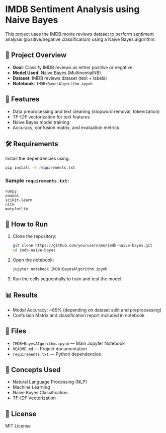 # IMDB Sentiment Analysis using Naive Bayes

This project uses the IMDB movie reviews dataset to perform sentiment analysis (positive/negative classification) using a Naive Bayes algorithm.

## 📘 Project Overview

- **Goal**: Classify IMDB reviews as either positive or negative.
- **Model Used**: Naive Bayes (MultinomialNB)
- **Dataset**: IMDB reviews dataset (text + labels)
- **Notebook**: `IMDB+BayesAlgorithm.ipynb`

## 🔧 Features

- Data preprocessing and text cleaning (stopword removal, tokenization)
- TF-IDF vectorization for text features
- Naive Bayes model training
- Accuracy, confusion matrix, and evaluation metrics

## 🛠️ Requirements

Install the dependencies using:

```bash
pip install -r requirements.txt
```

### Sample `requirements.txt`:
```
numpy
pandas
scikit-learn
nltk
matplotlib
```

## 🚀 How to Run

1. Clone the repository:
   ```bash
   git clone https://github.com/yourusername/imdb-naive-bayes.git
   cd imdb-naive-bayes
   ```

2. Open the notebook:
   ```bash
   jupyter notebook IMDB+BayesAlgorithm.ipynb
   ```

3. Run the cells sequentially to train and test the model.

## 📊 Results

- Model Accuracy: ~85% (depending on dataset split and preprocessing)
- Confusion Matrix and classification report included in notebook

## 📁 Files

- `IMDB+BayesAlgorithm.ipynb` — Main Jupyter Notebook
- `README.md` — Project documentation
- `requirements.txt` — Python dependencies

## 🧠 Concepts Used

- Natural Language Processing (NLP)
- Machine Learning
- Naive Bayes Classification
- TF-IDF Vectorization

## 📌 License

MIT License
